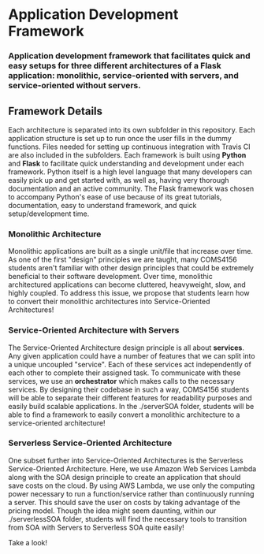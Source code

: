 # Application Development Framework

### Application development framework that facilitates quick and easy setups for three different architectures of a Flask application: monolithic, service-oriented with servers, and service-oriented without servers. 

## Framework Details
Each architecture is separated into its own subfolder in this repository. Each application structure is set up to run once the user fills in the dummy functions. Files needed for setting up continuous integration with Travis CI are also included in the subfolders. Each framework is built using <b>Python</b> and <b>Flask</b> to facilitate quick understanding and development under each framework. Python itself is a high level language that many developers can easily pick up and get started with, as well as, having very thorough documentation and an active community. The Flask framework was chosen to accompany Python's ease of use because of its great tutorials, documentation, easy to understand framework, and quick setup/development time.

### Monolithic Architecture
Monolithic applications are built as a single unit/file that increase over time. As one of the first "design" principles we are taught, many COMS4156 students aren't familiar with other design principles that could be extremely beneficial to their software development. Over time, monolithic architectured applications can become cluttered, heavyweight, slow, and highly coupled. To address this issue, we propose that students learn how to convert their monolithic architectures into Service-Oriented Architectures!

### Service-Oriented Architecture with Servers
The Service-Oriented Architecture design principle is all about <b>services</b>. Any given application could have a number of features that we can split into a unique uncoupled "service". Each of these services act independently of each other to complete their assigned task. To communicate with these services, we use an <b>orchestrator</b> which makes calls to the necessary services. By designing their codebase in such a way, COMS4156 students will be able to separate their different features for readability purposes and easily build scalable applications. In the ./serverSOA folder, students will be able to find a framework to easily convert a monolithic architecture to a service-oriented architecture!

### Serverless Service-Oriented Architecture
One subset further into Service-Oriented Architectures is the Serverless Service-Oriented Architecture. Here, we use Amazon Web Services Lambda along with the SOA design principle to create an application that should save costs on the cloud. By using AWS Lambda, we use only the computing power necessary to run a function/service rather than continuously running a server. This should save the user on costs by taking advantage of the pricing model. Though the idea might seem daunting, within our ./serverlessSOA folder, students will find the necessary tools to transition from SOA with Servers to Serverless SOA quite easily!

Take a look!
